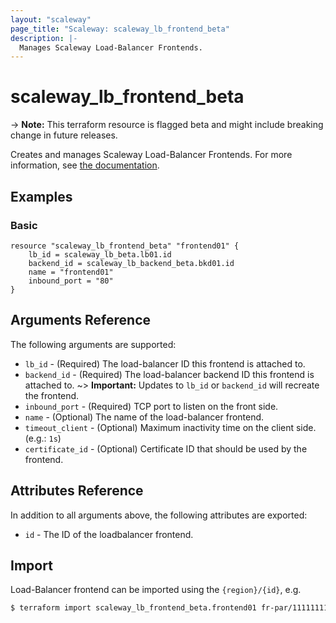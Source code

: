 ```yaml
---
layout: "scaleway"
page_title: "Scaleway: scaleway_lb_frontend_beta"
description: |-
  Manages Scaleway Load-Balancer Frontends.
---
```


# scaleway_lb_frontend_beta

-> **Note:** This terraform resource is flagged beta and might include breaking change in future releases.

Creates and manages Scaleway Load-Balancer Frontends. For more information, see [the documentation](https://developers.scaleway.com/en/products/lb/api).

## Examples
    
### Basic

```hcl
resource "scaleway_lb_frontend_beta" "frontend01" {
    lb_id = scaleway_lb_beta.lb01.id
    backend_id = scaleway_lb_backend_beta.bkd01.id
    name = "frontend01"
    inbound_port = "80"
}
```

## Arguments Reference

The following arguments are supported:

- `lb_id`                       - (Required) The load-balancer ID this frontend is attached to.
- `backend_id`                  - (Required) The load-balancer backend ID this frontend is attached to.
~> **Important:** Updates to `lb_id` or `backend_id` will recreate the frontend.
- `inbound_port`                - (Required) TCP port to listen on the front side.
- `name`                        - (Optional) The name of the load-balancer frontend.
- `timeout_client`              - (Optional) Maximum inactivity time on the client side. (e.g.: `1s`)
- `certificate_id`              - (Optional) Certificate ID that should be used by the frontend.

## Attributes Reference

In addition to all arguments above, the following attributes are exported:

- `id` - The ID of the loadbalancer frontend.


## Import

Load-Balancer frontend can be imported using the `{region}/{id}`, e.g.

```bash
$ terraform import scaleway_lb_frontend_beta.frontend01 fr-par/11111111-1111-1111-1111-111111111111
```
